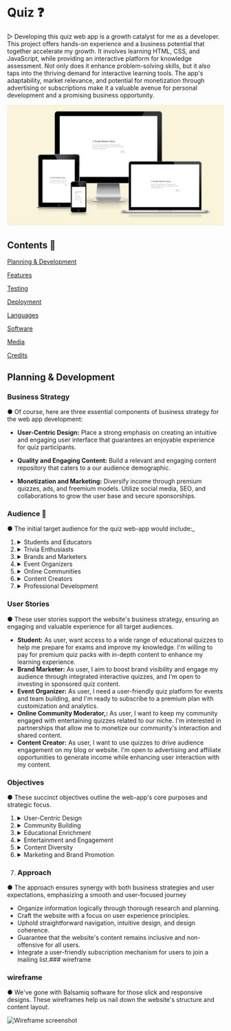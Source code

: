 # Quiz ❓

▷ Developing this quiz web app is a growth catalyst for me as a developer. This project offers hands-on experience and a business potential that together accelerate my growth. It involves learning HTML, CSS, and JavaScript, while providing an interactive platform for knowledge assessment. Not only does it enhance problem-solving skills, but it also taps into the thriving demand for interactive learning tools. The app's adaptability, market relevance, and potential for monetization through advertising or subscriptions make it a valuable avenue for personal development and a promising business opportunity.

![Website at diffeent breakpoints](assets/images/readme/quiz-breakpoints.webp)

## Contents 📜

[Planning & Development](https://github.com/mistersouza/quiz#planning--development)

[Features](https://github.com/mistersouza/quiz#features)

[Testing](https://github.com/mistersouza/quiz#testing)

[Deployment](https://github.com/mistersouza/quiz#deployment)

[Languages](https://github.com/mistersouza/quiz#languages)

[Software](https://github.com/mistersouza/quiz#software)

[Media](https://github.com/mistersouza/quiz/README.md#media)

[Credits](https://github.com/mistersouza/quiz/README.md#credits)

## Planning & Development

### Business Strategy

● Of course, here are three essential components of business strategy for the web app development:

+ __User-Centric Design:__ Place a strong emphasis on creating an intuitive and engaging user interface that guarantees an enjoyable experience for quiz participants.

+ __Quality and Engaging Content:__ Build a relevant and engaging content repository that caters to a our audience demographic.

+ __Monetization and Marketing:__ Diversify income through premium quizzes, ads, and freemium models. Utilize social media, SEO, and collaborations to grow the user base and secure sponsorships.

### Audience 🎯

● The initial target audience for the quiz web-app would include:_

1. <details><summary>Students and Educators</summary> Educational quizzes can cater to students of various age groups, helping with learning and test preparation.</details>

2. <details><summary>Trivia Enthusiasts</summary> Users with an interest in the history of motorsport and iconic racing figures like Ayrton Senna.</details>

3. <details><summary>Brands and Marketers</summary> Businesses interested in using quizzes for marketing and engagement with their audience.</details>

4. <details><summary>Event Organizers</summary> Those organizing events or team-building activities that require interactive quizzes.</details>

5. <details><summary>Online Communities</summary> Forum or social media communities that enjoy sharing and participating in quizzes.</details>

6. <details><summary>Content Creators</summary> Bloggers and content creators who wish to engage their audience through interactive quizzes.</details>

7. <details><summary>Professional Development</summary> Individuals looking for self-assessment or skill development quizzes for career advancement.</details>

### User Stories

● These user stories support the website's business strategy, ensuring an engaging and valuable experience for all target audiences.

+ __Student:__ As user,  want access to a wide range of educational quizzes to help me prepare for exams and improve my knowledge. I'm willing to pay for premium quiz packs with in-depth content to enhance my learning experience.
+ __Brand Marketer:__ As user, I aim to boost brand visibility and engage my audience through integrated interactive quizzes, and I'm open to investing in sponsored quiz content.
+ __Event Organizer:__ As user, I need a user-friendly quiz platform for events and team building, and I'm ready to subscribe to a premium plan with customization and analytics.
+ __Online Community Moderator,:__ As user, I want to keep my community engaged with entertaining quizzes related to our niche. I'm interested in partnerships that allow me to monetize our community's interaction and shared content.
+ __Content Creator:__ As user, I want to use quizzes to drive audience engagement on my blog or website. I'm open to advertising and affiliate opportunities to generate income while enhancing user interaction with my content.

### Objectives

● These succinct objectives outline the web-app's core purposes and strategic focus. 

1. <details><summary>User-Centric Design</summary>Prioritize user experience by creating a user-friendly, responsive, and intuitive interface.</details>
   
2. <details><summary>Community Building</summary>Foster online communities by providing quiz content that encourages interaction and sharing.</details>
   
3. <details><summary>Educational Enrichment</summary>Provide a platform for users to access and create educational quizzes to enhance learning.</details>

4. <details><summary>Entertainment and Engagement</summary>Create interactive and fun quizzes to engage and entertain a broad audience.</details>

5. <details><summary>Content Diversity</summary>Regularly update and diversify quiz content to maintain user engagement and interest.</details>
   
6. <details><summary>Marketing and Brand Promotion</summary>Enable brands to utilize quizzes for marketing, driving brand recognition and customer engagement.</details>

7. ### Approach

● The approach ensures synergy with both business strategies and user expectations, emphasizing a smooth and user-focused journey

+ Organize information logically through thorough research and planning.
+ Craft the website with a focus on user experience principles.
+ Uphold straightforward navigation, intuitive design, and design coherence.
+ Guarantee that the website's content remains inclusive and non-offensive for all users.
+ Integrate a user-friendly subscription mechanism for users to join a mailing list.### wireframe

### wireframe

● We've gone with Balsamiq software for those slick and responsive designs. These wireframes help us nail down the website's structure and content layout.

![Wireframe screenshot](assets/images/readme/)
